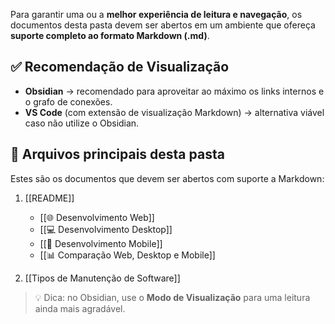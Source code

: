 
Para garantir uma ou a **melhor experiência de leitura e navegação**, os documentos desta pasta devem ser abertos em um ambiente que ofereça **suporte completo ao formato Markdown (.md)**.  

## ✅ Recomendação de Visualização
- **Obsidian** → recomendado para aproveitar ao máximo os links internos e o grafo de conexões.  
- **VS Code** (com extensão de visualização Markdown) → alternativa viável caso não utilize o Obsidian.  

## 📂 Arquivos principais desta pasta
Estes são os documentos que devem ser abertos com suporte a Markdown:  
1.  [[README]]  
	- [[🌐 Desenvolvimento Web]]
	- [[💻 Desenvolvimento Desktop]]
	- [[📱 Desenvolvimento Mobile]]
	- [[📊 Comparação Web, Desktop e Mobile]]
	
2. [[Tipos de Manutenção de Software]]  

> 💡 Dica: no Obsidian, use o **Modo de Visualização** para uma leitura ainda mais agradável.
